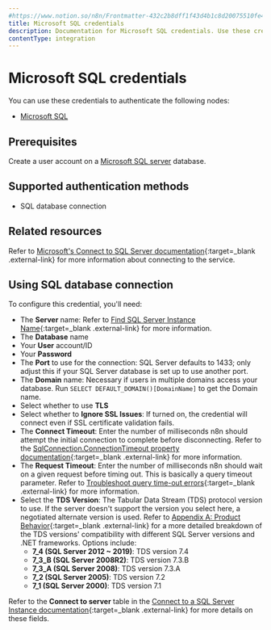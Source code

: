 ```yaml
---
#https://www.notion.so/n8n/Frontmatter-432c2b8dff1f43d4b1c8d20075510fe4
title: Microsoft SQL credentials
description: Documentation for Microsoft SQL credentials. Use these credentials to authenticate Microsoft SQL in n8n, a workflow automation platform.
contentType: integration
---
```


# Microsoft SQL credentials

You can use these credentials to authenticate the following nodes:

- [Microsoft SQL](/integrations/builtin/app-nodes/n8n-nodes-base.microsoftsql/)

## Prerequisites

Create a user account on a [Microsoft SQL server](https://learn.microsoft.com/en-us/sql/sql-server/what-is-sql-server) database.

## Supported authentication methods

- SQL database connection

## Related resources

Refer to [Microsoft's Connect to SQL Server documentation](https://learn.microsoft.com/en-us/sql/sql-server/connect-to-database-engine?view=sql-server-ver16&tabs=sqldb#connect-to-sql-server){:target=_blank .external-link} for more information about connecting to the service.

## Using SQL database connection

To configure this credential, you'll need:

- The **Server** name: Refer to [Find SQL Server Instance Name](https://learn.microsoft.com/en-us/sql/ssms/tutorials/ssms-tricks){:target=_blank .external-link} for more information.
- The **Database** name
- Your **User** account/ID
- Your **Password**
- The **Port** to use for the connection: SQL Server defaults to 1433; only adjust this if your SQL Server database is set up to use another port.
- The **Domain** name: Necessary if users in multiple domains access your database. Run `SELECT DEFAULT_DOMAIN()[DomainName]` to get the Domain name.
- Select whether to use **TLS**
- Select whether to **Ignore SSL Issues**: If turned on, the credential will connect even if SSL certificate validation fails.
- The **Connect Timeout**: Enter the number of milliseconds n8n should attempt the initial connection to complete before disconnecting. Refer to the [SqlConnection.ConnectionTimeout property documentation](https://learn.microsoft.com/en-us/dotnet/api/system.data.sqlclient.sqlconnection.connectiontimeout){:target=_blank .external-link} for more information.
- The **Request Timeout**: Enter the number of milliseconds n8n should wait on a given request before timing out. This is basically a query timeout parameter. Refer to [Troubleshoot query time-out errors](https://learn.microsoft.com/en-us/troubleshoot/sql/database-engine/performance/troubleshoot-query-timeouts#explanation){:target=_blank .external-link} for more information.
- Select the **TDS Version**: The Tabular Data Stream (TDS) protocol version to use. If the server doesn't support the version you select here, a negotiated alternate version is used. Refer to [Appendix A: Product Behavior](https://learn.microsoft.com/en-us/openspecs/windows_protocols/ms-tds/135d0ebe-5c4c-4a94-99bf-1811eccb9f4a){:target=_blank .external-link} for a more detailed breakdown of the TDS versions' compatibility with different SQL Server versions and .NET frameworks. Options include:
    - **7_4 (SQL Server 2012 ~ 2019)**: TDS version 7.4
    - **7_3_B (SQL Server 2008R2)**: TDS version 7.3.B
    - **7_3_A (SQL Server 2008)**: TDS version 7.3.A
    - **7_2 (SQL Server 2005)**: TDS version 7.2
    - **7_1 (SQL Server 2000)**: TDS version 7.1

Refer to the **Connect to server** table in the [Connect to a SQL Server Instance documentation](https://learn.microsoft.com/en-us/sql/ssms/quickstarts/ssms-connect-query-sql-server){:target=_blank .external-link} for more details on these fields.

